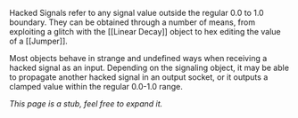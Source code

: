 Hacked Signals refer to any signal value outside the regular 0.0 to 1.0 boundary. They can be obtained through a number of means, from exploiting a glitch with the [[Linear Decay]] object to hex editing the value of a [[Jumper]].

Most objects behave in strange and undefined ways when receiving a hacked signal as an input. Depending on the signaling object, it may be able to propagate another hacked signal in an output socket, or it outputs a clamped value within the regular 0.0-1.0 range.

*This page is a stub, feel free to expand it.*